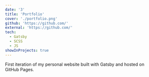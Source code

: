 ```yaml
---
date: '3'
title: 'Portfolio'
cover: './portfolio.png'
github: 'https://github.com/'
external: 'https://github.com/'
tech:
  - Gatsby
  - SCSS
  - JS
showInProjects: true
---
```


First iteration of my personal website built with Gatsby and hosted on GitHub Pages.
